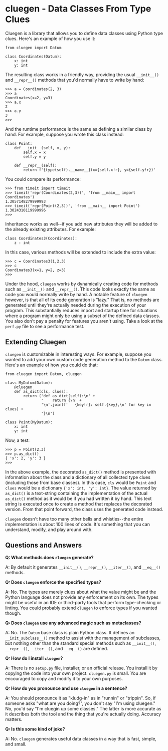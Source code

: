 # cluegen - Data Classes From Type Clues

Cluegen is a library that allows you to define data classes using
Python type clues. Here's an example of how you use it:

    from cluegen import Datum

    class Coordinates(Datum):
        x: int
        y: int

The resulting class works in a friendly way, providing the usual
`__init__()` and `__repr__()` methods that you'd normally have to
write by hand:

    >>> a = Coordinates(2, 3)
    >>> a
    Coordinates(x=2, y=3)
    >>> a.x
    2
    >>> a.y
    3
    >>> 

And the runtime performance is the same as defining a similar class by
hand.  For example, suppose you wrote this class instead:

    class Point:
        def __init__(self, x, y):
            self.x = x
            self.y = y

        def __repr__(self):
            return f'{type(self).__name__}(x={self.x!r}, y={self.y!r})'

You could compare its performance:

    >>> from timeit import timeit
    >>> timeit('repr(Coordinates(2,3))', 'from __main__ import Coordinates')
    1.3057148279999993
    >>> timeit('repr(Point(2,3))', 'from __main__ import Point')
    1.3024310119999996
    >>> 

Inheritance works as well--if you add new attributes they will be added to the
already existing attributes.  For example:

    class Coordinates3(Coordinates):
        z : int

In this case, various methods will be extended to include the extra value:

    >>> c = Coordinates3(1,2,3)
    >>> c
    Coordinates3(x=1, y=2, z=3)
    >>> 

Under the hood, `cluegen` works by dynamically creating code for 
methods such as `__init__()` and `__repr__()`.  This code looks
exactly the same as code you would normally write by hand.  A
notable feature of `cluegen` however, is that all of its code
generation is "lazy."  That is, no methods are generated until they're
actually needed during the execution of your program.  This substantially reduces import
and startup time for situations where a program might only be using a
subset of the defined data classes. You also don't pay a penalty for
features you aren't using. Take a look at the `perf.py` file to see a
performance test. 

## Extending Cluegen

`cluegen` is customizable in interesting ways.  For example, suppose you
wanted to add your own custom code generation method to the `Datum` 
class.  Here's an example of how you could do that:

    from cluegen import Datum, cluegen

    class MyDatum(Datum):
        @cluegen
        def as_dict(cls, clues):
            return ('def as_dict(self):\n' + 
                    '    return {\n' +
                    '\n'.join(f'   {key!r}: self.{key},\n' for key in clues) +
                    '}\n')

    class Point(MyDatum):
        x: int
        y: int

Now, a test:

    >>> p = Point(2,3)
    >>> p.as_dict()
    { 'x': 2, 'y': 3 }
    >>>

In the above example, the decorated `as_dict()` method is presented
with information about the class and a dictionary of all collected
type clues (including those from base classes).  In this case, `cls`
would be `Point` and `clues` would be a dictionary `{'x': int, 'y':
int}`.  The value returned by `as_dict()` is a text-string containing
the implementation of the actual `as_dict()` method as it would be if
you had written it by hand.  This text string is executed once to
create a method that replaces the decorated version.  From that point
forward, the class uses the generated code instead.

`cluegen` doesn't have too many other bells and whistles--the entire
implementation is about 100 lines of code.  It's something that you
can understand, modify, and play around with.  

## Questions and Answers

**Q: What methods does `cluegen` generate?**

A: By default it generates `__init__()`, `__repr__()`, `__iter__()`,
and `__eq__()` methods.

**Q: Does `cluegen` enforce the specified types?**

A: No. The types are merely clues about what the value might be
and the Python language does not provide any enforcement on its own.
The types might be useful in an IDE or third-party tools that
perform type-checking or linting.  You could probably extend `cluegen`
to enforce types if you wanted though.

**Q: Does `cluegen` use any advanced magic such as metaclasses?**

A: No. The `Datum` base class is plain Python class.  It defines an
`__init_subclass__()` method to assist with the management of
subclasses, but nothing other than the standard special methods
such as `__init__()`, `__repr__()`, `__iter__()`, and `__eq__()` are
defined.

**Q: How do I install `cluegen`?**

A: There is no `setup.py` file, installer, or an official release. You
install it by copying the code into your own project. `cluegen.py` is
small. You are encouraged to copy and modify it to your own purposes.

**Q: How do you pronounce and use `cluegen` in a sentence?**

A: You should pronounce it as "kludg-in" as in "runnin" or "trippin".
So, if someone asks "what are you doing?", you don't say "I'm using
cluegen."  No, you'd say "I'm cluegin up some classes."  The latter is
more accurate as it describes both the tool and the thing that you're
actually doing.  Accuracy matters.

**Q: Is this some kind of joke?**

A: No. `cluegen` generates useful data classes in a way that is fast,
simple, and small.
        
